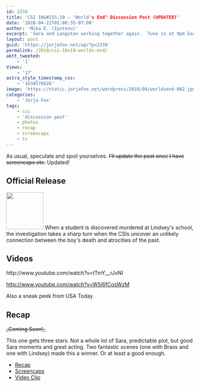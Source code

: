 ```yaml
---
id: 2338
title: 'CSI 10&#215;19 — "World's End" Discussion Post (UPDATED)'
date: '2010-04-22T01:00:35-07:00'
author: 'Mika E. (Ipstenu)'
excerpt: 'Sara and Langston working together again.  Tune in at 9pm Eastern (8 Central) to see what happens on an all new episode of _CSI_. _Updated at 10:30pm ET_'
layout: post
guid: 'https://jorjafox.net/wp/?p=2338'
permalink: /2010/csi-10x19-worlds-end/
aktt_tweeted:
    - '1'
Views:
    - '17'
astra_style_timestamp_css:
    - '1634578626'
image: 'https://static.jorjafox.net/wordpress/2010/04/worldsend-002.jpg'
categories:
    - 'Jorja Fox'
tags:
    - csi
    - 'discussion post'
    - photos
    - recap
    - screencaps
    - tv
---
```


As usual, speculate and spoil yourselves. <del datetime="2010-04-23T02:27:21+00:00">I'll update the post once I have screencaps etc.</del>  Updated!

<h2>Official Release</h2>
<img src="//static.jorjafox.net/wordpress/2010/04/worldsend-002-100x100.jpg" alt="" title="worldsend-002" width="100" height="100" class="alignleft size-thumbnail wp-image-2363" /> When a student is discovered murdered at Lindsey's school, the investigation takes a sharp turn when the CSIs uncover an unlikely connection between the boy's death and atrocities of the past.

<h2>Videos</h2>
http://www.youtube.com/watch?v=tTmY__rJvNI

http://www.youtube.com/watch?v=W5i6fCosWzM

Also a sneak peek from USA Today

<h2>Recap</h2>
<del datetime="2010-04-23T02:27:21+00:00">_Coming Soon!_</del>

This one gets three stars. Not a whole lot of Sara, predictable plot, but good Sara moments and great acting.  Two fantastic scenes (one with Brass and one with Lindsey) made this a winner.  Or at least a good enough.

<ul>
	<li><a href="https://jorjafox.net/wiki/World%27s_End">Recap</a></li>
	<li><a href="https://jorjafox.net/gallery/tv/csi/season10/worldsend">Screencaps</a></li>
	<li><a href="https://jorjafox.net/videos/post/csi-10x19-worlds-end">Video Clip</a></li>
</ul>

